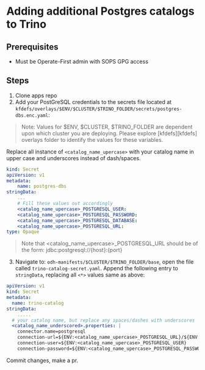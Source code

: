 # Adding additional Postgres catalogs to Trino

## Prerequisites
- Must be Operate-First admin with SOPS GPG access

## Steps

1. Clone apps repo
2. Add your PostGreSQL credentials to the secrets file located at `kfdefs/overlays/$ENV/$CLUSTER/$TRINO_FOLDER/secrets/postgres-dbs.enc.yaml`:

> Note: Values for $ENV, $CLUSTER, $TRINO_FOLDER are dependent upon which cluster you are deploying.
> Please explore [kfdefs][kfdefs] overlays folder to identify the values for these variables.

Replace all instance of `<catalog_name_upercase>` with your catalog name in upper case and underscores instead of dash/spaces.

```yaml
kind: Secret
apiVersion: v1
metadata:
    name: postgres-dbs
stringData:
    ...
    # Fill these values out accordingly
    <catalog_name_upercase>_POSTGRESQL_USER:
    <catalog_name_upercase>_POSTGRESQL_PASSWORD:
    <catalog_name_upercase>_POSTGRESQL_DATABASE:
    <catalog_name_upercase>_POSTGRESQL_URL:
type: Opaque
```

> Note that <catalog_name_upercase>_POSTGRESQL_URL should be of the form: jdbc:postgresql://{host}:{port}


3. Navigate to: `odh-manifests/$CLUSTER/$TRINO_FOLDER/base`, open the file called `trino-catalog-secret.yaml`. Append the following
entry to `stringData`, replacing all `<*>` values same as above:

```yaml
apiVersion: v1
kind: Secret
metadata:
  name: trino-catalog
stringData:
    .....
  # your catalog name, but replace any spaces/dashes with underscores
  <catalog_name_underscored>.properties: |
    connector.name=postgresql
    connection-url=${ENV:<catalog_name_upercase>_POSTGRESQL_URL}/${ENV:<catalog_name_upercase>_POSTGRESQL_DATABASE}
    connection-user=${ENV:<catalog_name_upercase>_POSTGRESQL_USER}
    connection-password=${ENV:<catalog_name_upercase>_POSTGRESQL_PASSWORD}
```

Commit changes, make a pr.
